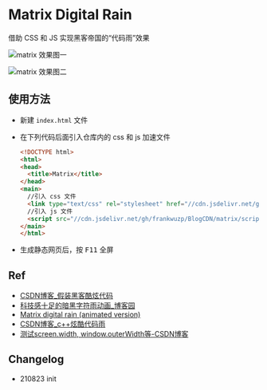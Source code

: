 # Matrix Digital Rain

借助 CSS 和 JS 实现黑客帝国的“代码雨”效果

![matrix 效果图一](https://cdn.jsdelivr.net/gh/frankwuzp/pic/blog/202108231940419.png)

![matrix 效果图二](https://cdn.jsdelivr.net/gh/frankwuzp/pic/blog/202108231946506.png)

## 使用方法

- 新建 `index.html` 文件

- 在下列代码后面引入仓库内的 css 和  js 加速文件

  ```html
  <!DOCTYPE html>
  <html>
  <head>
  	<title>Matrix</title>
  </head>
  <main>
    //引入 css 文件
    <link type="text/css" rel="stylesheet" href="//cdn.jsdelivr.net/gh/frankwuzp/BlogCDN/matrix/style.css"/>
    //引入 js 文件
  	<script src="//cdn.jsdelivr.net/gh/frankwuzp/BlogCDN/matrix/script.js"></script> 
  </main>
  </html>
  ```

- 生成静态网页后，按 <kbd>F11</kbd> 全屏

## Ref

- [CSDN博客_假装黑客酷炫代码](https://blog.csdn.net/u011966339/article/details/90056779)
- [科技感十足的暗黑字符雨动画_博客园](https://www.cnblogs.com/coco1s/p/15088977.html)
- [Matrix digital rain (animated version)](https://codepen.io/yuanchuan/pen/YoqWeR)
- [CSDN博客_c++炫酷代码雨](https://blog.csdn.net/Feng_wwf/article/details/108461313)
- [测试screen.width, window.outerWidth等-CSDN博客](https://blog.csdn.net/sinat_37646901/article/details/79136658)

## Changelog

- 210823 init
